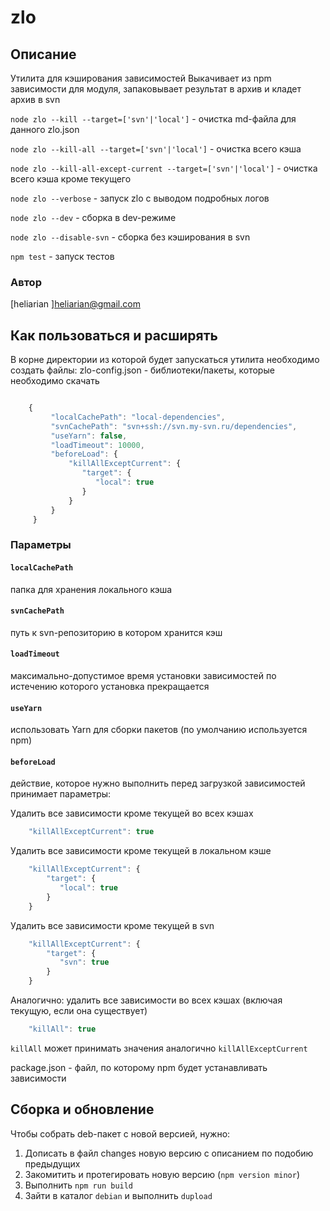 # zlo

## Описание
Утилита для кэширования зависимостей
Выкачивает из npm зависимости для модуля, запаковывает результат в архив и кладет архив в svn

`node zlo --kill --target=['svn'|'local']`  - очистка md-файла для данного zlo.json

`node zlo --kill-all --target=['svn'|'local']`  - очистка всего кэша

`node zlo --kill-all-except-current --target=['svn'|'local']`  - очистка всего кэша кроме текущего

`node zlo --verbose` - запуск zlo с выводом подробных логов

`node zlo --dev` - сборка в dev-режиме

`node zlo --disable-svn` - сборка без кэширования в svn

`npm test`  - запуск тестов


### Автор
[heliarian ]<heliarian@gmail.com>

## Как пользоваться и расширять
В корне директории из которой будет запускаться утилита необходимо создать файлы:
 zlo-config.json - библиотеки/пакеты, которые необходимо скачать

```javascript

    {
         "localCachePath": "local-dependencies",
         "svnCachePath": "svn+ssh://svn.my-svn.ru/dependencies",
         "useYarn": false,
         "loadTimeout": 10000,
         "beforeLoad": {
             "killAllExceptCurrent": {
                "target": {
                   "local": true
                }
             }
         }
     }

```

### Параметры

#### `localCachePath `
папка для хранения локального кэша
#### `svnCachePath`
путь к svn-репозиторию в котором хранится кэш
#### `loadTimeout`
максимально-допустимое время установки зависимостей по истечению которого установка прекращается
#### `useYarn`
использовать Yarn для сборки пакетов (по умолчанию используется npm)
#### `beforeLoad`
действие, которое нужно выполнить перед загрузкой зависимостей
принимает параметры:

Удалить все зависимости кроме текущей во всех кэшах

```javascript
    "killAllExceptCurrent": true
```

Удалить все зависимости кроме текущей в локальном кэше

```javascript
    "killAllExceptCurrent": {
        "target": {
           "local": true
        }
    }
```

Удалить все зависимости кроме текущей в svn

```javascript
    "killAllExceptCurrent": {
        "target": {
           "svn": true
        }
    }
```

Аналогично: удалить все зависимости во всех кэшах (включая текущую, если она существует)

```javascript
    "killAll": true
```
`killAll`  может принимать значения аналогично `killAllExceptCurrent`

package.json - файл, по которому npm будет устанавливать зависимости

## Сборка и обновление
Чтобы собрать deb-пакет с новой версией, нужно:
1. Дописать в файл changes новую версию с описанием по подобию предыдущих
2. Закомитить и протегировать новую версию (`npm version minor`)
3. Выполнить `npm run build`
4. Зайти в каталог `debian` и выполнить `dupload`
